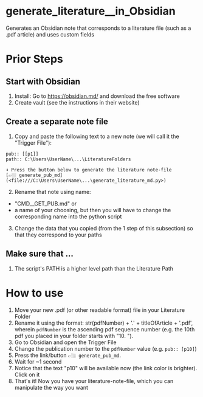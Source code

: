 # generate_literature__in_Obsidian
Generates an Obsidian note that corresponds to a literature file (such as a .pdf article) and uses custom fields


# Prior Steps
## Start with Obsidian

1. Install: Go to https://obsidian.md/ and download the free software
2. Create vault (see the instructions in their website)

## Create a separate note file

1. Copy and paste the following text to a new note (we will call it the "Trigger File"):

```
pub:: [[p1]]
path:: C:\Users\UserName\...\LiteratureFolders

⬇️ Press the button below to generate the literature note-file
[👉🏼 generate_pub_md](<file:///C:\Users\UserName\...\generate_literature_md.py>)
```
2. Rename that note using name:
- "CMD__GET_PUB.md" or
- a name of your choosing, but then you will have to change the corresponding name into the python script


3. Change the data that you copied (from the 1 step of this subsection) so that they correspond to your paths

## Make sure that ...

1. The script's PATH is a higher level path than the Literature Path



# How to use

1. Move your new .pdf (or other readable format) file in your Literature Folder
2. Rename it using the format: str(pdfNumber) + '.' + titleOfArticle + '.pdf', wherein `pdfNumber` is the ascending pdf sequence number (e.g. the 10th pdf you placed in your folder starts with "10. ").
3. Go to Obsidian and open the Trigger File
4. Change the publication number to the `pdfNumber` value (e.g. `pub:: [p10]`)
5. Press the link/button `👉🏼 generate_pub_md`. 
6. Wait for ~1 second
7. Notice that the text "p10" will be available now (the link color is brighter). Click on it
8. That's it! Now you have your literature-note-file, which you can manipulate the way you want



